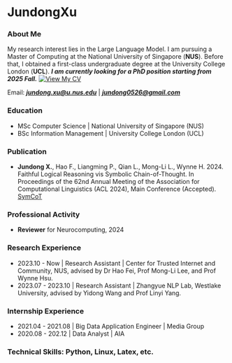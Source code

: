 # JundongXu

### About Me
My research interest lies in the Large Language Model. I am pursuing a Master of Computing at the National University of Singapore (**NUS**). Before that, I obtained a first-class undergraduate degree at the University College London (**UCL**). 
***I am currently looking for a PhD position starting from 2025 Fall.***
[![View My CV](https://img.shields.io/badge/View%20My%20CV-Click%20Here-blue?style=for-the-badge&logo=github)](https://github.com/Aiden0526/JundongXu/blob/main/Jundong%20Xu_NUS%20%26UCL.pdf)

Email: ***jundong.xu@u.nus.edu*** | ***jundong0526@gmail.com***

### Education
- MSc Computer Science | National University of Singapore (NUS)
- BSc Information Management | University College London (UCL)

### Publication
- **Jundong X.**, Hao F., Liangming P., Qian L., Mong-Li L., Wynne H. 2024. Faithful Logical Reasoning vis Symbolic Chain-of-Thought. In Proceedings of the 62nd Annual Meeting of the Association for Computational Linguistics (ACL 2024), Main Conference (Accepted).
  [SymCoT](https://arxiv.org/pdf/2405.18357.pdf)

### Professional Activity
- **Reviewer** for Neurocomputing, 2024

### Research Experience
- 2023.10 - Now | Research Assistant | Center for Trusted Internet and Community, NUS, advised by Dr Hao Fei, Prof Mong-Li Lee, and Prof Wynne Hsu.
- 2023.07 - 2023.10 | Research Assistant | Zhangyue NLP Lab, Westlake University, advised by Yidong Wang and Prof Linyi Yang.

### Internship Experience
- 2021.04 - 2021.08 | Big Data Application Engineer | Media Group
- 2020.08 - 202.12 | Data Analyst | AIA

### Technical Skills: Python, Linux, Latex, etc.
